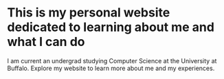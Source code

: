 # This is my personal website dedicated to learning about me and what I can do

I am current an undergrad studying Computer Science at the University at Buffalo. Explore my website to learn more about me and my experiences.
